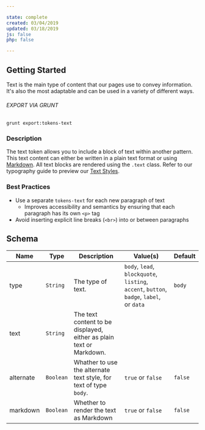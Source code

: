 ```yaml
---

state: complete
created: 03/04/2019
updated: 03/18/2019
js: false
php: false

---
```


## Getting Started

Text is the main type of content that our pages use to convey information. It's also the most adaptable and can be used in a variety of different ways.

###### EXPORT VIA GRUNT

```
grunt export:tokens-text
```


### Description

The text token allows you to include a block of text within another pattern. This text content can either be written in a plain text format or using [Markdown][Markdown]. All text blocks are rendered using the `.text` class. Refer to our typography guide to preview our [Text Styles][tokens-text].


### Best Practices

- Use a separate `tokens-text` for each new paragraph of text
  - Improves accessibility and semantics by ensuring that each paragraph has its own `<p>` tag
- Avoid inserting explicit line breaks (`<br>`) into or between paragraphs


## Schema


| Name  | Type      | Description        | Value(s)  | Default   |
|-------|-----------|--------------------|-----------|-----------|
| type  | `String`  | The type of text.  | `body`, `lead`, `blockquote`, `listing`, `accent`, `button`, `badge`, `label`, or `data` | `body`     |
| text  | `String`  | The text content to be displayed, either as plain text or Markdown. |           |           |
| alternate | `Boolean` | Whather to use the alternate text style, for text of type `body`. | `true` or `false` | `false` |
| markdown | `Boolean` | Whether to render the text as Markdown | `true` or `false` | `false` |


[Markdown]: https://daringfireball.net/projects/markdown/
[tokens-text]: /patterns/00-meta-30-typography-text/00-meta-30-typography-text.html
